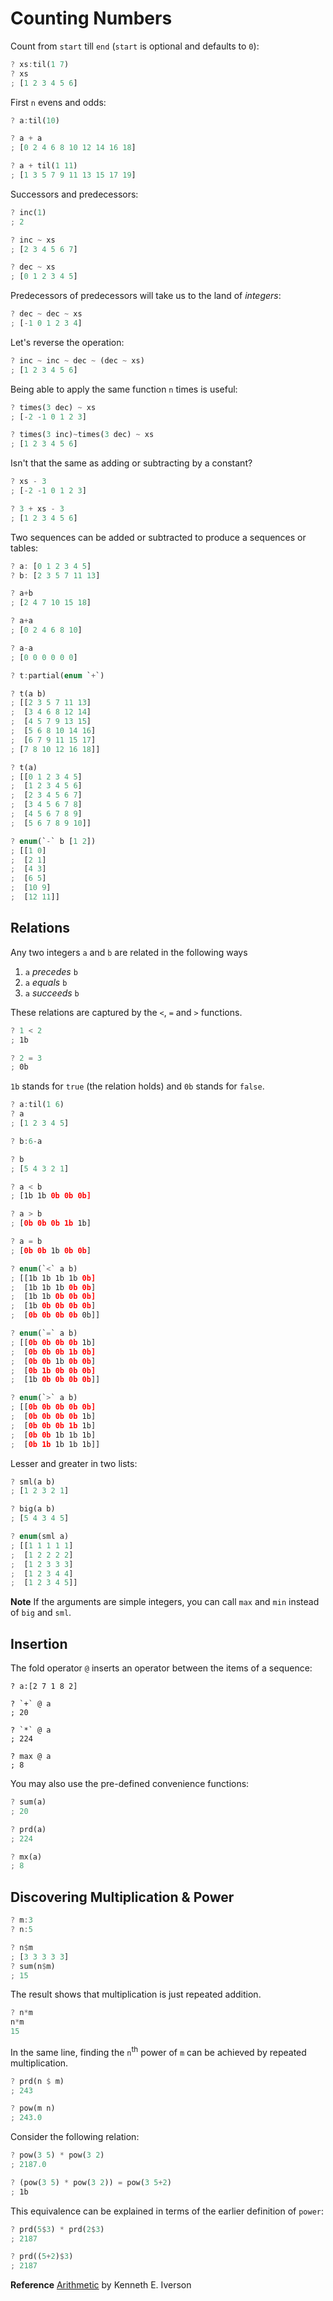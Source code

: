 # Counting Numbers

Count from `start` till `end` (`start` is optional and defaults to `0`):

```rust
? xs:til(1 7)
? xs
; [1 2 3 4 5 6]
```

First `n` evens and odds:

```rust
? a:til(10)

? a + a
; [0 2 4 6 8 10 12 14 16 18]

? a + til(1 11)
; [1 3 5 7 9 11 13 15 17 19]
```

Successors and predecessors:

```rust
? inc(1)
; 2

? inc ~ xs
; [2 3 4 5 6 7]

? dec ~ xs
; [0 1 2 3 4 5]
```

Predecessors of predecessors will take us to the land of *integers*:

```rust
? dec ~ dec ~ xs
; [-1 0 1 2 3 4]
```

Let's reverse the operation:

```rust
? inc ~ inc ~ dec ~ (dec ~ xs)
; [1 2 3 4 5 6]
```

Being able to apply the same function `n` times is useful:

```rust
? times(3 dec) ~ xs
; [-2 -1 0 1 2 3]

? times(3 inc)~times(3 dec) ~ xs
; [1 2 3 4 5 6]
```

Isn't that the same as adding or subtracting by a constant?

```rust
? xs - 3
; [-2 -1 0 1 2 3]

? 3 + xs - 3
; [1 2 3 4 5 6]
```

Two sequences can be added or subtracted to produce a sequences or tables:

```rust
? a: [0 1 2 3 4 5]
? b: [2 3 5 7 11 13]

? a+b
; [2 4 7 10 15 18]

? a+a
; [0 2 4 6 8 10]

? a-a
; [0 0 0 0 0 0]

? t:partial(enum `+`)

? t(a b)
; [[2 3 5 7 11 13]
;  [3 4 6 8 12 14]
;  [4 5 7 9 13 15]
;  [5 6 8 10 14 16]
;  [6 7 9 11 15 17]
; [7 8 10 12 16 18]]

? t(a)
; [[0 1 2 3 4 5]
;  [1 2 3 4 5 6]
;  [2 3 4 5 6 7]
;  [3 4 5 6 7 8]
;  [4 5 6 7 8 9]
;  [5 6 7 8 9 10]]

? enum(`-` b [1 2])
; [[1 0]
;  [2 1]
;  [4 3]
;  [6 5]
;  [10 9]
;  [12 11]]
```

## Relations

Any two integers `a` and `b` are related in the following ways

  1. `a` *precedes* `b`
  2. `a` *equals* `b`
  3. `a` *succeeds* `b`

These relations are captured by the `<`, `=` and `>` functions.

```rust
? 1 < 2
; 1b

? 2 = 3
; 0b
```

`1b` stands for `true` (the relation holds) and `0b` stands for `false`.

```rust
? a:til(1 6)
? a
; [1 2 3 4 5]

? b:6-a

? b
; [5 4 3 2 1]

? a < b
; [1b 1b 0b 0b 0b]

? a > b
; [0b 0b 0b 1b 1b]

? a = b
; [0b 0b 1b 0b 0b]

? enum(`<` a b)
; [[1b 1b 1b 1b 0b]
;  [1b 1b 1b 0b 0b]
;  [1b 1b 0b 0b 0b]
;  [1b 0b 0b 0b 0b]
;  [0b 0b 0b 0b 0b]]

? enum(`=` a b)
; [[0b 0b 0b 0b 1b]
;  [0b 0b 0b 1b 0b]
;  [0b 0b 1b 0b 0b]
;  [0b 1b 0b 0b 0b]
;  [1b 0b 0b 0b 0b]]

? enum(`>` a b)
; [[0b 0b 0b 0b 0b]
;  [0b 0b 0b 0b 1b]
;  [0b 0b 0b 1b 1b]
;  [0b 0b 1b 1b 1b]
;  [0b 1b 1b 1b 1b]]
```

Lesser and greater in two lists:

```rust
? sml(a b)
; [1 2 3 2 1]

? big(a b)
; [5 4 3 4 5]

? enum(sml a)
; [[1 1 1 1 1]
;  [1 2 2 2 2]
;  [1 2 3 3 3]
;  [1 2 3 4 4]
;  [1 2 3 4 5]]
```

**Note** If the arguments are simple integers, you can call `max` and `min` instead of `big` and `sml`.

## Insertion

The fold operator `@` inserts an operator between the items of a sequence:

```
? a:[2 7 1 8 2]

? `+` @ a
; 20

? `*` @ a
; 224

? max @ a
; 8
```

You may also use the pre-defined convenience functions:

```rust
? sum(a)
; 20

? prd(a)
; 224

? mx(a)
; 8
```

## Discovering Multiplication & Power

```rust
? m:3
? n:5

? n$m
; [3 3 3 3 3]
? sum(n$m)
; 15
```

The result shows that multiplication is just repeated addition.

```rust
? n*m
n*m
15
```

In the same line, finding the `n`<sup>th</sup> power of `m` can be achieved by repeated multiplication.

```rust
? prd(n $ m)
; 243

? pow(m n)
; 243.0
```

Consider the following relation:

```rust
? pow(3 5) * pow(3 2)
; 2187.0

? (pow(3 5) * pow(3 2)) = pow(3 5+2)
; 1b
```

This equivalence can be explained in terms of the earlier definition of `power`:

```rust
? prd(5$3) * prd(2$3)
; 2187

? prd((5+2)$3)
; 2187
```

**Reference** [Arithmetic](https://www.jsoftware.com/books/pdf/arithmetic.pdf) by Kenneth E. Iverson